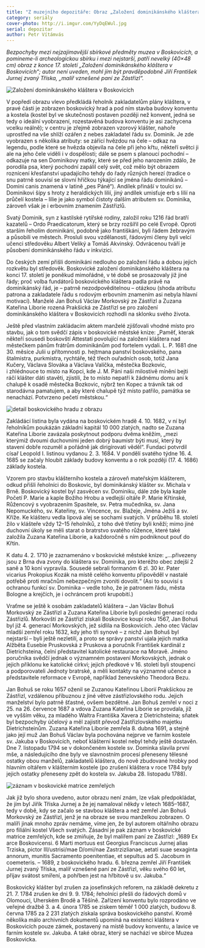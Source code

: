 ```yaml
---
title: "Z muzejního depozitáře: Obraz „Založení dominikánského kláštera v Boskovicích posledními Zástřizlovci“"
category: seriály
cover-photo: http://i.imgur.com/YyDqEWul.jpg
serial: depozitar
author: Petr Vítámvás
---
```


*Bezpochyby mezi nejzajímavější sbírkové předměty muzea v Boskovicích, a pomineme-li archeologickou sbírku i mezi nejstarší, patří nevelký (40×48 cm) obraz z konce 17. století „Založení dominikánského kláštera v Boskovicích“; autor není uveden, mohl jím být pravděpodobně Jiří František Jurnej zvaný Tříska, „malíř vznešené paní ze Zástřizl“.*

<img src="http://i.imgur.com/W3ycSKt.jpg" alt="Založení dominikánského kláštera v Boskovicích" class="img-responsive">

V popředí obrazu vlevo předkládá řeholník zakladatelům plány kláštera, v pravé části je zobrazen boskovický hrad a pod ním stavba budovy konventu a kostela (kostel byl ve skutečnosti postaven později než konvent, jedná se tedy o ideální vyobrazení, rozestavěná budova konventu je asi zachycena vcelku reálně); v centru je zřejmě zobrazen vzorový klášter, nahoře uprostřed na vše shlíží ozářen z nebes zakladatel řádu sv. Dominik. Je zde vyobrazen s několika atributy: se zářící hvězdou na čele – odkaz na legendu, podle které se hvězda objevila na čele při jeho křtu, někteří světci ji ale na jeho čele viděli i v dospělosti; dále se psem s planoucí pochodní – odkazuje na sen Dominikovy matky, které se před jeho narozením zdálo, že porodila psa, který pochodní zapálil celý svět, což mělo být obrazem roznícení křesťanství upadajícího tehdy do řady různých herezí (tradice o snu patrně souvisí se slovní hříčkou týkající se jména řádu dominikánů – Domini canis znamená v latině „pes Páně“). Andílek přináší v toulci sv. Dominikovi šípy s hroty z heraldických lilií, jiný andílek umisťuje erb s lilií na průčelí kostela – lilie je jako symbol čistoty dalším atributem sv. Dominika, zároveň však je i erbovním znamením Zástřizlů.

Svatý Dominik, syn z kastilské rytířské rodiny, založil roku 1216 řád bratří kazatelů – Ordo Praedicatorum, který se brzy rozšířil po celé Evropě. Oproti starším řeholím dominikáni, podobně jako františkáni, byli řádem žebravým a působili ve městech. Prosluli svou vzdělaností, řádovými členy byli velcí učenci středověku Albert Veliký a Tomáš Akvinský. Odvrácenou tváří je působení dominikánského řádu v inkvizici.

Do českých zemí přišli dominikáni nedlouho po založení řádu a dobou jejich rozkvětu byl středověk. Boskovické založení dominikánského kláštera na konci 17. století je poněkud mimořádné, v té době se prosazovaly již jiné řády; proč volba fundátorů boskovického kláštera padla právě na dominikánský řád, je – patrně nezodpověditelnou – otázkou (shoda atributu patrona a zakladatele řádu s rodovým erbovním znamením asi nebyla hlavní motivací). Manželé Jan Bohuš Václav Morkovský ze Zástřizl a Zuzana Kateřina Liborie rozená Prakšická ze Zástřizl se pro založení dominikánského kláštera v Boskovicích rozhodli na sklonku svého života.

Ještě před vlastním zakládacím aktem manželé zjišťovali vhodné místo pro stavbu, jak o tom svědčí zápis v boskovické městské knize: „Paměť, kterak někteří sousedi boskovští Attestati povolující na založení kláštera nad městečkem pánům frátrům dominikánům pod fortelem vydali. L. P. 1681 dne 30. měsíce Julii u přítomnosti p. hejtmana panství boskovského, pana štalmistra, purkmistra, rychtáře, též třech ouřadních osob, totiž Jana Kučery, Václava Slováka a Václava Valíčka, městečka Bozkovic, i zhlédnouce to místo na Kopci, kde J. M. Páni naši milostivě mínění bejti ráčí klášter dáti stavěti, zjistili, že to místo nepatří k žádnému domu ani k chalupě k osadě městečka Bozkovic, nýbrž ten Kopec a trávník tak od starodávna pamatujem, a aby které chalupě týž místo patřilo, památka se nenachází. Potvrzeno pečetí městskou.“

<img src="http://i.imgur.com/7G4ckAO.jpg" alt="detail boskovického hradu z obrazu" class="img-responsive">

Zakládácí listina byla vydána na boskovickém hradě 4. 10. 1682, v ní byl řeholníkům poukázán základní kapitál 10 000 zlatých, nadto se Zuzana Kateřina Liborie zavázala poskytnout podporu dvěma kněžím, „mezi kterýmiž dvoumi duchovními jeden dobrý baumistr býti musí, který by stavení dobře rozuměl a pořádně jak dirigírovati věděl“. Fundaci potvrdil císař Leopold I. listinou vydanou 2. 3. 1684. V pondělí svatého týdne 16. 4. 1685 se začaly hloubit základy budovy konventu a o rok později (17. 4. 1686) základy kostela.

Vzorem pro stavbu klášterního kostela a zároveň mateřským klášterem, odkud přišli řeholníci do Boskovic, byl dominikánský klášter sv. Michala v Brně. Boskovický kostel byl zasvěcen sv. Dominiku, dále zde byla kaple Početí P. Marie a kaple Božího Hrobu a vedlejší oltáře P. Marie Křtinské, Růžencový s vyobrazením Spasitele, sv. Petra mučedníka, sv. Jana Nepomuckého, sv. Kateřiny, sv. Vincence, sv. Blažeje, Jména Ježíš a sv. Kříže. Ke klášteru vedla lipová alej se sochami svatých. V průběhu 18. století žilo v klášteře vždy 12–15 řeholníků, z toho dvě třetiny byli kněží; mimo jiné duchovní úkoly se měli starat o bratrstvo svatého růžence, které také založila Zuzana Kateřina Liborie, a každoročně s ním podniknout pouť do Křtin.

K datu 4. 2. 1710 je zaznamenáno v boskovické městské knize: „…přivezeny jsou z Brna dva zvony do kláštera sv. Dominika, pro kteréžto obec zdejší 2 saně a 10 koní vypravila. Sousedé sebrali formanóm 6 zl. 30 kr. Pater vicarius Prokopius Kozák na místě celého konventu připověděl v nastalé potřebě proti mračnům nebezpečným zvoniti dovolit.“ (Asi to souvisí s ochranou funkcí sv. Dominika – vedle toho, že je patronem řádu, města Bologne a krejčích, je i ochráncem proti krupobití.)

Vraťme se ještě k osobám zakladatelů kláštera – Jan Václav Bohuš Morkovský ze Zástřizl a Zuzana Kateřina Liborie byli poslední generací rodu Zástřizlů. Morkovští ze Zástřizl získali Boskovice koupí roku 1567, Jan Bohuš byl již 4. generací Morkovských, jež sídlila na Boskovicích. Jeho otec Václav mladší zemřel roku 1632, kdy jeho tři synové – z nichž Jan Bohuš byl nejstarší – byli ještě nezletilí, a proto se správy panství ujala jejich matka Alžběta Eusebie Pruskovská z Pruskova a poručník František kardinál z Dietrichsteina, čelní představitel katolické restaurace na Moravě. Jméno poručníka svědčí jednak o významném postavení Morkovských, jednak o jejich příklonu ke katolické církvi; jejich předkové v 16. století byli stoupenci a podporovateli Jednoty bratrské, a měli kontakty na významné učence a představitele reformace v Evropě, například ženevského Theodora Bezu.

Jan Bohuš se roku 1657 oženil se Zuzanou Kateřinou Liborií Prakšickou ze Zástřizl, vzdálenou příbuznou z jiné větve zástřizlovského rodu. Jejich manželství bylo patrně šťastné, ovšem bezdětné. Jan Bohuš zemřel v noci z 25. na 26. července 1687 a vdova Zuzana Kateřina Liborie se provdala, již ve vyšším věku, za mladého Waltra Františka Xavera z Dietrichsteina; sňatek byl bezpochyby účelový a měl zajistit převod Zástřizlovského majetku Dietrichsteinům. Zuzana Kateřina Liborie zemřela 8. dubna 1691, a stejně jako její muž Jan Bohuš Václav byla pochována nejprve ve farním kostele sv. Jakuba v Boskovicích, neboť klášterní kostel nebyl tehdy ještě dostavěn. Dne 7. listopadu 1794 se v dokončeném kostele sv. Dominka slavila první mše, a následujícího dne byly ve slavnostním procesí přeneseny tělesné ostatky obou manželů, zakladatelů kláštera, do nově zbudované hrobky pod hlavním oltářem v klášterním kostele (po zrušení kláštera v roce 1784 byly jejich ostatky přeneseny zpět do kostela sv. Jakuba 28. listopadu 1788).

<img src="http://i.imgur.com/9TdosGo.jpg" alt="záznam v boskovické matrice zemřelých" class="img-responsive">

Jak již bylo shora uvedeno, autor obrazu není znám, lze však předpokládat, že jím byl Jiřík Tříska Jurnej a že jej namaloval někdy v letech 1685–1687, tedy v době, kdy se začalo se stavbou kláštera a než zemřel Jan Bohuš Morkovský ze Zástřizl, jenž je na obraze se svou manželkou zobrazen. O malíři jinak mnoho zpráv nemáme, víme jen, že byl autorem oltářního obrazu pro filiální kostel Všech svatých. Zásadní je pak záznam v boskovické matrice zemřelých, kde se zmiňuje, že byl malířem paní ze Zástřizl: „1689 Ex arce Boskovicensi. 6 Marti mortuus est Georgius Franciscus Jurnej alias Trziska, pictor Ill/ustrisi/mae D/omi/nae Zastrzizlianae, aetati suae sexaginta annorum, munitis Sacramento poenitentiae, et sepultus ad S. Jacobum in coemeteris. – 1689, z boskovického hradu. 6. března zemřel Jiří František Jurnej zvaný Tříska, malíř vznešené paní ze Zástřizl, věku svého 60 let, přijav svátost smíření, a pohřben jest na hřbitově u sv. Jakuba.“

Boskovický klášter byl zrušen za josefinských reforem, na základě dekretu z 21. 7. 1784 zrušen ke dni 9. 9. 1784; řeholníci přešli do řádových domů v Olomouci, Uherském Brodě a Těšíně. Zařízení konventu bylo rozprodáno ve veřejné dražbě 3. a 4. února 1785 se ziskem téměř 1 000 zlatých, budovu 8. června 1785 za 2 231 zlatých získala správa boskovického panství. Kromě několika málo archivních dokumentů upomíná na existenci kláštera v Boskovicích pouze zámek, postavený na místě budovy konventu, a lavice ve farním kostele sv. Jakuba. A také obraz, který se nachází ve sbírce Muzea Boskovicka.